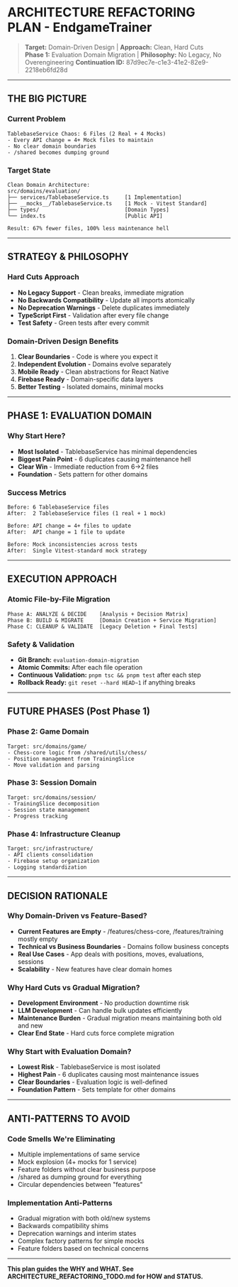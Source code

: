 # ARCHITECTURE REFACTORING PLAN - EndgameTrainer

> **Target:** Domain-Driven Design | **Approach:** Clean, Hard Cuts  
> **Phase 1:** Evaluation Domain Migration | **Philosophy:** No Legacy, No Overengineering
> **Continuation ID:** 87d9ec7e-c1e3-41e2-82e9-2218eb6fd28d

---

## THE BIG PICTURE

### Current Problem
```
TablebaseService Chaos: 6 Files (2 Real + 4 Mocks)
- Every API change = 4+ Mock files to maintain
- No clear domain boundaries  
- /shared becomes dumping ground
```

### Target State
```
Clean Domain Architecture:
src/domains/evaluation/
├── services/TablebaseService.ts     [1 Implementation]
├── __mocks__/TablebaseService.ts    [1 Mock - Vitest Standard]
├── types/                           [Domain Types]
└── index.ts                         [Public API]

Result: 67% fewer files, 100% less maintenance hell
```

---

## STRATEGY & PHILOSOPHY

### Hard Cuts Approach
- **No Legacy Support** - Clean breaks, immediate migration
- **No Backwards Compatibility** - Update all imports atomically  
- **No Deprecation Warnings** - Delete duplicates immediately
- **TypeScript First** - Validation after every file change
- **Test Safety** - Green tests after every commit

### Domain-Driven Design Benefits
1. **Clear Boundaries** - Code is where you expect it
2. **Independent Evolution** - Domains evolve separately
3. **Mobile Ready** - Clean abstractions for React Native
4. **Firebase Ready** - Domain-specific data layers
5. **Better Testing** - Isolated domains, minimal mocks

---

## PHASE 1: EVALUATION DOMAIN

### Why Start Here?
- **Most Isolated** - TablebaseService has minimal dependencies
- **Biggest Pain Point** - 6 duplicates causing maintenance hell
- **Clear Win** - Immediate reduction from 6→2 files
- **Foundation** - Sets pattern for other domains

### Success Metrics
```
Before: 6 TablebaseService files
After:  2 TablebaseService files (1 real + 1 mock)

Before: API change = 4+ files to update  
After:  API change = 1 file to update

Before: Mock inconsistencies across tests
After:  Single Vitest-standard mock strategy
```

---

## EXECUTION APPROACH

### Atomic File-by-File Migration
```
Phase A: ANALYZE & DECIDE    [Analysis + Decision Matrix]
Phase B: BUILD & MIGRATE     [Domain Creation + Service Migration]  
Phase C: CLEANUP & VALIDATE  [Legacy Deletion + Final Tests]
```

### Safety & Validation
- **Git Branch:** `evaluation-domain-migration`
- **Atomic Commits:** After each file operation
- **Continuous Validation:** `pnpm tsc && pnpm test` after each step
- **Rollback Ready:** `git reset --hard HEAD~1` if anything breaks

---

## FUTURE PHASES (Post Phase 1)

### Phase 2: Game Domain
```
Target: src/domains/game/
- Chess-core logic from /shared/utils/chess/
- Position management from TrainingSlice
- Move validation and parsing
```

### Phase 3: Session Domain  
```
Target: src/domains/session/
- TrainingSlice decomposition
- Session state management
- Progress tracking
```

### Phase 4: Infrastructure Cleanup
```
Target: src/infrastructure/
- API clients consolidation
- Firebase setup organization
- Logging standardization
```

---

## DECISION RATIONALE

### Why Domain-Driven vs Feature-Based?
- **Current Features are Empty** - /features/chess-core, /features/training mostly empty
- **Technical vs Business Boundaries** - Domains follow business concepts
- **Real Use Cases** - App deals with positions, moves, evaluations, sessions
- **Scalability** - New features have clear domain homes

### Why Hard Cuts vs Gradual Migration?
- **Development Environment** - No production downtime risk
- **LLM Development** - Can handle bulk updates efficiently  
- **Maintenance Burden** - Gradual migration means maintaining both old and new
- **Clear End State** - Hard cuts force complete migration

### Why Start with Evaluation Domain?
- **Lowest Risk** - TablebaseService is most isolated
- **Highest Pain** - 6 duplicates causing most maintenance issues
- **Clear Boundaries** - Evaluation logic is well-defined
- **Foundation Pattern** - Sets template for other domains

---

## ANTI-PATTERNS TO AVOID

### Code Smells We're Eliminating
- Multiple implementations of same service
- Mock explosion (4+ mocks for 1 service)
- Feature folders without clear business purpose
- /shared as dumping ground for everything
- Circular dependencies between "features"

### Implementation Anti-Patterns
- Gradual migration with both old/new systems
- Backwards compatibility shims
- Deprecation warnings and interim states
- Complex factory patterns for simple mocks
- Feature folders based on technical concerns

---

**This plan guides the WHY and WHAT. See ARCHITECTURE_REFACTORING_TODO.md for HOW and STATUS.**